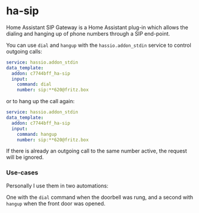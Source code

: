 # ha-sip
Home Assistant SIP Gateway is a Home Assistant plug-in which allows the dialing and hanging up of phone 
numbers through a SIP end-point.

You can use `dial` and `hangup` with the `hassio.addon_stdin` service to control outgoing calls:

```yaml
service: hassio.addon_stdin
data_template:
  addon: c7744bff_ha-sip
  input:
    command: dial
    number: sip:**620@fritz.box
```

or to hang up the call again:

```yaml
service: hassio.addon_stdin
data_template:
  addon: c7744bff_ha-sip
  input:
    command: hangup
    number: sip:**620@fritz.box
```

If there is already an outgoing call to the same number active, the request will be ignored.

### Use-cases

Personally I use them in two automations:

One with the `dial` command when the doorbell was rung, and a second with `hangup` when the front door was opened.
